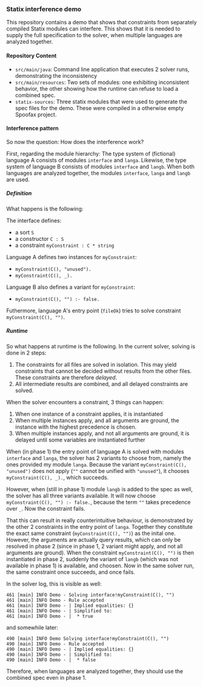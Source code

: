 ### Statix interference demo

This repository contains a demo that shows that constraints from separately compiled Statix modules can interfere.
This shows that it is needed to supply the full specification to the solver, when multiple languages are analyzed together.

#### Repository Content

* `src/main/java`: Command line application that executes 2 solver runs, demonstrating the inconsistency
* `src/main/resources`: Two sets of modules: one exhibiting inconsistent behavior, the other showing how the runtime can refuse to load a combined spec.
* `statix-sources`: Three statix modules that were used to generate the spec files for the demo. These were compiled in a otherwise empty Spoofax project.

#### Interference pattern

So now the question: How does the interference work?

First, regarding the module hierarchy:
The type system of (fictional) language A consists of modules `interface` and `langa`.
Likewise, the type system of language B consists of modules `interface` and `langb`.
When both languages are analyzed together, the modules `interface`, `langa` and `langb` are used.

##### Definition

What happens is the following:

The interface defines:
* a sort `S`
* a constructor `C : S`
* a constraint `myConstraint : C * string`

Language A defines two instances for `myConstraint`:
* `myConstraint(C(), "unused").`
* `myConstraint(C(), _).`

Language B also defines a variant for `myConstraint`:
* `myConstraint(C(), "") :- false.`

Futhermore, language A's entry point (`fileOk`) tries to solve constraint `myConstraint(C(), "")`.

##### Runtime

So what happens at runtime is the following. In the current solver, solving is done in 2 steps:
1. The constraints for all files are solved in isolation. This may yield constraints that cannot be decided without results from the other files. These constraints are therefore _delayed_.
2. All intermediate results are combined, and all delayed constraints are solved.

When the solver encounters a constraint, 3 things can happen:
1. When one instance of a constraint applies, it is instantiated
2. When multiple instances apply, and all arguments are ground, the instance with the highest precedence is chosen.
3. When multiple instances apply, and not all arguments are ground, it is delayed until some variables are instantiated further

When (in phase 1) the entry point of language A is solved with modules `interface` and `langa`, the solver has 2 variants to choose from, namely the ones provided my module `langa`.
Because the variant `myConstraint(C(), "unused")` does not apply (`""` cannot be unified with `"unused"`), it chooses `myConstraint(C(), _).`, which succeeds.

However, when (still in phase 1) module `langb` is added to the spec as well, the solver has all three variants available. It will now choose `myConstraint(C(), "") :- false.`, because the term `""` takes precedence over `_`. Now the constraint fails.

That this can result in really counterintuitive behaviour, is demonstrated by the other 2 constraints in the entry point of `langa`. Together they constitute the exact same constraint (`myConstraint(C(), "")`) as the inital one. 
However, the arguments are actually query results, which can only be resolved in phase 2 (since in phase 1, 2 variant might apply, and not all arguments are ground). When the constraint `myConstraint(C(), "")` is then instantiated in phase 2, suddenly the variant of `langb` (which was not available in phase 1) is available, and choosen. 
Now in the same solver run, the same constraint once succeeds, and once fails.

In the solver log, this is visible as well:
```
461 [main] INFO Demo - Solving interface!myConstraint(C(), "")
461 [main] INFO Demo - Rule accepted
461 [main] INFO Demo - | Implied equalities: {}
461 [main] INFO Demo - | Simplified to:
461 [main] INFO Demo - |  * true
```
and somewhile later:
```
490 [main] INFO Demo Solving interface!myConstraint(C(), "")
490 [main] INFO Demo - Rule accepted
490 [main] INFO Demo - | Implied equalities: {}
490 [main] INFO Demo - | Simplified to:
490 [main] INFO Demo - |  * false
```

Therefore, when languages are analyzed together, they should use the combined spec even in phase 1.